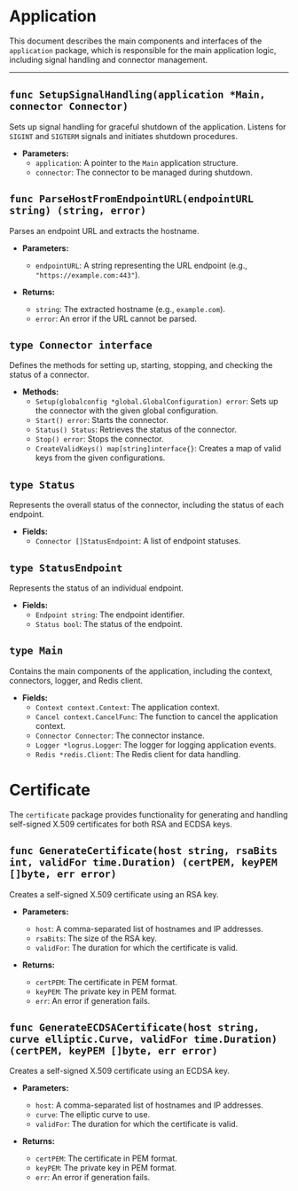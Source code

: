 # Application

This document describes the main components and interfaces of the `application` package, which is responsible for the main application logic, including signal handling and connector management.

---

## `func SetupSignalHandling(application *Main, connector Connector)`

Sets up signal handling for graceful shutdown of the application. Listens for `SIGINT` and `SIGTERM` signals and initiates shutdown procedures.

- **Parameters:**
  - `application`: A pointer to the `Main` application structure.
  - `connector`: The connector to be managed during shutdown.

## `func ParseHostFromEndpointURL(endpointURL string) (string, error)`

Parses an endpoint URL and extracts the hostname.

- **Parameters:**

  - `endpointURL`: A string representing the URL endpoint (e.g., `"https://example.com:443"`).

- **Returns:**
  - `string`: The extracted hostname (e.g., `example.com`).
  - `error`: An error if the URL cannot be parsed.

## `type Connector interface`

Defines the methods for setting up, starting, stopping, and checking the status of a connector.

- **Methods:**
  - `Setup(globalconfig *global.GlobalConfiguration) error`: Sets up the connector with the given global configuration.
  - `Start() error`: Starts the connector.
  - `Status() Status`: Retrieves the status of the connector.
  - `Stop() error`: Stops the connector.
  - `CreateValidKeys() map[string]interface{}`: Creates a map of valid keys from the given configurations.

## `type Status`

Represents the overall status of the connector, including the status of each endpoint.

- **Fields:**
  - `Connector []StatusEndpoint`: A list of endpoint statuses.

## `type StatusEndpoint`

Represents the status of an individual endpoint.

- **Fields:**
  - `Endpoint string`: The endpoint identifier.
  - `Status bool`: The status of the endpoint.

## `type Main`

Contains the main components of the application, including the context, connectors, logger, and Redis client.

- **Fields:**
  - `Context context.Context`: The application context.
  - `Cancel context.CancelFunc`: The function to cancel the application context.
  - `Connector Connector`: The connector instance.
  - `Logger *logrus.Logger`: The logger for logging application events.
  - `Redis *redis.Client`: The Redis client for data handling.

# Certificate

The `certificate` package provides functionality for generating and handling self-signed X.509 certificates for both RSA and ECDSA keys.

## `func GenerateCertificate(host string, rsaBits int, validFor time.Duration) (certPEM, keyPEM []byte, err error)`

Creates a self-signed X.509 certificate using an RSA key.

- **Parameters:**

  - `host`: A comma-separated list of hostnames and IP addresses.
  - `rsaBits`: The size of the RSA key.
  - `validFor`: The duration for which the certificate is valid.

- **Returns:**
  - `certPEM`: The certificate in PEM format.
  - `keyPEM`: The private key in PEM format.
  - `err`: An error if generation fails.

## `func GenerateECDSACertificate(host string, curve elliptic.Curve, validFor time.Duration) (certPEM, keyPEM []byte, err error)`

Creates a self-signed X.509 certificate using an ECDSA key.

- **Parameters:**

  - `host`: A comma-separated list of hostnames and IP addresses.
  - `curve`: The elliptic curve to use.
  - `validFor`: The duration for which the certificate is valid.

- **Returns:**
  - `certPEM`: The certificate in PEM format.
  - `keyPEM`: The private key in PEM format.
  - `err`: An error if generation fails.
